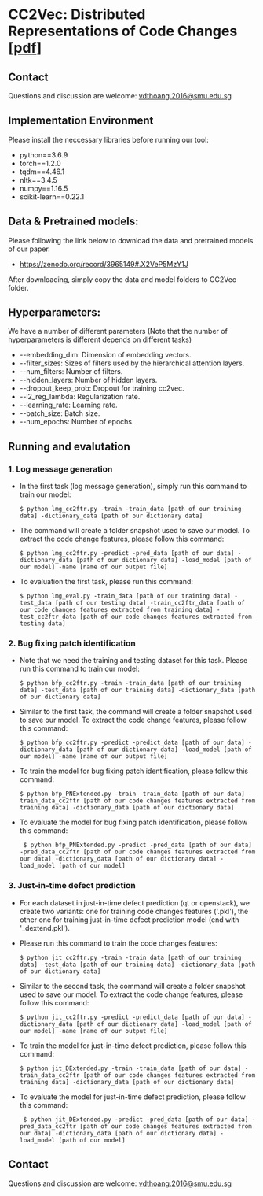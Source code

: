 # CC2Vec: Distributed Representations of Code Changes [[pdf](https://arxiv.org/pdf/2003.05620.pdf)]

## Contact
Questions and discussion are welcome: vdthoang.2016@smu.edu.sg

## Implementation Environment

Please install the neccessary libraries before running our tool:

- python==3.6.9
- torch==1.2.0
- tqdm==4.46.1
- nltk==3.4.5
- numpy==1.16.5
- scikit-learn==0.22.1

## Data & Pretrained models:

Please following the link below to download the data and pretrained models of our paper. 

- https://zenodo.org/record/3965149#.X2VeP5MzY1J

After downloading, simply copy the data and model folders to CC2Vec folder. 

## Hyperparameters:
We have a number of different parameters (Note that the number of hyperparameters is different depends on different tasks)

* --embedding_dim: Dimension of embedding vectors.
* --filter_sizes: Sizes of filters used by the hierarchical attention layers. 
* --num_filters: Number of filters. 
* --hidden_layers: Number of hidden layers. 
* --dropout_keep_prob: Dropout for training cc2vec. 
* --l2_reg_lambda: Regularization rate. 
* --learning_rate: Learning rate. 
* --batch_size: Batch size. 
* --num_epochs: Number of epochs. 

## Running and evalutation

### 1. Log message generation 

- In the first task (log message generation), simply run this command to train our model:

      $ python lmg_cc2ftr.py -train -train_data [path of our training data] -dictionary_data [path of our dictionary data]

- The command will create a folder snapshot used to save our model. To extract the code change features, please follow this command:

      $ python lmg_cc2ftr.py -predict -pred_data [path of our data] -dictionary_data [path of our dictionary data] -load_model [path of our model] -name [name of our output file]
      
- To evaluation the first task, please run this command:

      $ python lmg_eval.py -train_data [path of our training data] -test_data [path of our testing data] -train_cc2ftr_data [path of our code changes features extracted from training data] -test_cc2ftr_data [path of our code changes features extracted from testing data] 

### 2. Bug fixing patch identification

- Note that we need the training and testing dataset for this task. Please run this command to train our model:

      $ python bfp_cc2ftr.py -train -train_data [path of our training data] -test_data [path of our training data] -dictionary_data [path of our dictionary data]

- Similar to the first task, the command will create a folder snapshot used to save our model. To extract the code change features, please follow this command:

      $ python bfp_cc2ftr.py -predict -predict_data [path of our data] -dictionary_data [path of our dictionary data] -load_model [path of our model] -name [name of our output file]
      
- To train the model for bug fixing patch identification, please follow this command: 

      $ python bfp_PNExtended.py -train -train_data [path of our data] -train_data_cc2ftr [path of our code changes features extracted from training data] -dictionary_data [path of our dictionary data]
      
- To evaluate the model for bug fixing patch identification, please follow this command:
      
       $ python bfp_PNExtended.py -predict -pred_data [path of our data] -pred_data_cc2ftr [path of our code changes features extracted from our data] -dictionary_data [path of our dictionary data] -load_model [path of our model]
       
### 3. Just-in-time defect prediction

- For each dataset in just-in-time defect prediction (qt or openstack), we create two variants: one for training code changes features ('.pkl'), the other one for training just-in-time defect prediction model (end with '_dextend.pkl'). 

- Please run this command to train the code changes features:

      $ python jit_cc2ftr.py -train -train_data [path of our training data] -test_data [path of our training data] -dictionary_data [path of our dictionary data]

- Similar to the second task, the command will create a folder snapshot used to save our model. To extract the code change features, please follow this command:

      $ python jit_cc2ftr.py -predict -predict_data [path of our data] -dictionary_data [path of our dictionary data] -load_model [path of our model] -name [name of our output file]
      
- To train the model for just-in-time defect prediction, please follow this command: 

      $ python jit_DExtended.py -train -train_data [path of our data] -train_data_cc2ftr [path of our code changes features extracted from training data] -dictionary_data [path of our dictionary data]
      
- To evaluate the model for just-in-time defect prediction, please follow this command:
      
       $ python jit_DExtended.py -predict -pred_data [path of our data] -pred_data_cc2ftr [path of our code changes features extracted from our data] -dictionary_data [path of our dictionary data] -load_model [path of our model]

## Contact

Questions and discussion are welcome: vdthoang.2016@smu.edu.sg
